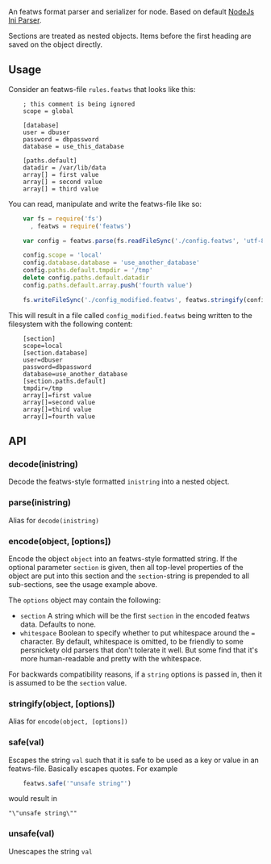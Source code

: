 An featws format parser and serializer for node. Based on  default [NodeJs Ini Parser](https://github.com/npm/ini).

Sections are treated as nested objects.  Items before the first
heading are saved on the object directly.

## Usage

Consider an featws-file `rules.featws` that looks like this:
```featws
    ; this comment is being ignored
    scope = global

    [database]
    user = dbuser
    password = dbpassword
    database = use_this_database

    [paths.default]
    datadir = /var/lib/data
    array[] = first value
    array[] = second value
    array[] = third value
```

You can read, manipulate and write the featws-file like so:

```js
    var fs = require('fs')
      , featws = require('featws')

    var config = featws.parse(fs.readFileSync('./config.featws', 'utf-8'))

    config.scope = 'local'
    config.database.database = 'use_another_database'
    config.paths.default.tmpdir = '/tmp'
    delete config.paths.default.datadir
    config.paths.default.array.push('fourth value')

    fs.writeFileSync('./config_modified.featws', featws.stringify(config, { section: 'section' }))
```

This will result in a file called `config_modified.featws` being written
to the filesystem with the following content:

```featws
    [section]
    scope=local
    [section.database]
    user=dbuser
    password=dbpassword
    database=use_another_database
    [section.paths.default]
    tmpdir=/tmp
    array[]=first value
    array[]=second value
    array[]=third value
    array[]=fourth value
```

## API

### decode(inistring)

Decode the featws-style formatted `inistring` into a nested object.

### parse(inistring)

Alias for `decode(inistring)`

### encode(object, [options])

Encode the object `object` into an featws-style formatted string. If the
optional parameter `section` is given, then all top-level properties
of the object are put into this section and the `section`-string is
prepended to all sub-sections, see the usage example above.

The `options` object may contain the following:

* `section` A string which will be the first `section` in the encoded
  featws data.  Defaults to none.
* `whitespace` Boolean to specify whether to put whitespace around the
  `=` character.  By default, whitespace is omitted, to be friendly to
  some persnickety old parsers that don't tolerate it well.  But some
  find that it's more human-readable and pretty with the whitespace.

For backwards compatibility reasons, if a `string` options is passed
in, then it is assumed to be the `section` value.

### stringify(object, [options])

Alias for `encode(object, [options])`

### safe(val)

Escapes the string `val` such that it is safe to be used as a key or
value in an featws-file. Basically escapes quotes. For example

```js
    featws.safe('"unsafe string"')
```

would result in

    "\"unsafe string\""

### unsafe(val)

Unescapes the string `val`

